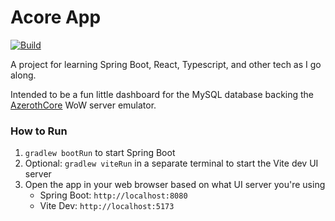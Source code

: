 Acore App
=========

[![Build](https://github.com/dkwasny/acore-app/actions/workflows/main.yml/badge.svg)](https://github.com/dkwasny/acore-app/actions/workflows/main.yml)

A project for learning Spring Boot, React, Typescript, and other tech as I go along.

Intended to be a fun little dashboard for the MySQL database backing the [AzerothCore](https://www.azerothcore.org/) WoW server emulator.

### How to Run
1. `gradlew bootRun` to start Spring Boot
2. Optional: `gradlew viteRun` in a separate terminal to start the Vite dev UI server
3. Open the app in your web browser based on what UI server you're using
    * Spring Boot: `http://localhost:8080`
    * Vite Dev: `http://localhost:5173`
